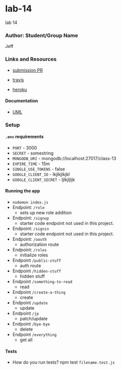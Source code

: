 # lab-14
lab 14

### Author: Student/Group Name
Jeff


### Links and Resources
* [submission PR](https://github.com/jeff-401-js/lab-14/pull/1)

* [travis](https://www.travis-ci.com/jeff-401-js/lab-14)
* [heroku](https://fierce-tundra-51744.herokuapp.com/)

#### Documentation
* [UML](https://photos.app.goo.gl/cvPCpcn4SpdhPJ5TA)

### Setup
#### `.env` requirements
* `PORT` - 3000
* `SECRET` - somestring
* `MONGODB_URI` - mongodb://localhost:27017/class-13
* `EXPIRE_TIME` - 15m
* `SINGLE_USE_TOKENS` - false
* `GOOGLE_CLIENT_ID` - lkjlkjlkjkl
* `GOOGLE_CLIENT_SECRET` - ljlkjljljk


#### Running the app
* `nodemon index.js`
* Endpoint: `/role`
  * sets up new role addition
* Endpoint: `/signup`
  * starter code endpoint not used in this project.
* Endpoint: `/signin`
  * starter code endpoint not used in this project.
* Endpoint: `/oauth`
  * authorization route
* Endpoint: `/roles`
  * initialize roles
* Endpoint `/public-stuff`
  * auth route
* Endpoint `/hidden-stuff`
  * hidden stuff
* Endpoint `/something-to-read`
  * read
* Endpoint `/create-a-thing`
  * create
* Endpoint `/update`
  * update
* Endpoint `/jp`
  * patch/update
* Endpoint `/bye-bye`
  * delete
* Endpoint `/everything`
  * get all

#### Tests
* How do you run tests?
npm test `filename.test.js`
